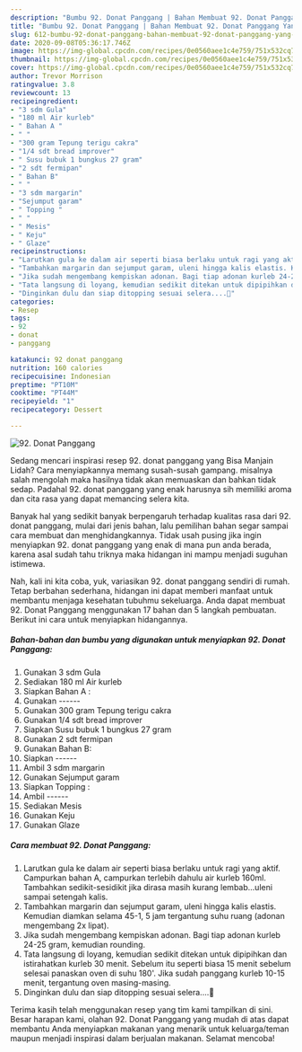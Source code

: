 ```yaml
---
description: "Bumbu 92. Donat Panggang | Bahan Membuat 92. Donat Panggang Yang Bikin Ngiler"
title: "Bumbu 92. Donat Panggang | Bahan Membuat 92. Donat Panggang Yang Bikin Ngiler"
slug: 612-bumbu-92-donat-panggang-bahan-membuat-92-donat-panggang-yang-bikin-ngiler
date: 2020-09-08T05:36:17.746Z
image: https://img-global.cpcdn.com/recipes/0e0560aee1c4e759/751x532cq70/92-donat-panggang-foto-resep-utama.jpg
thumbnail: https://img-global.cpcdn.com/recipes/0e0560aee1c4e759/751x532cq70/92-donat-panggang-foto-resep-utama.jpg
cover: https://img-global.cpcdn.com/recipes/0e0560aee1c4e759/751x532cq70/92-donat-panggang-foto-resep-utama.jpg
author: Trevor Morrison
ratingvalue: 3.8
reviewcount: 13
recipeingredient:
- "3 sdm Gula"
- "180 ml Air kurleb"
- " Bahan A "
- " "
- "300 gram Tepung terigu cakra"
- "1/4 sdt bread improver"
- " Susu bubuk 1 bungkus 27 gram"
- "2 sdt fermipan"
- " Bahan B"
- " "
- "3 sdm margarin"
- "Sejumput garam"
- " Topping "
- " "
- " Mesis"
- " Keju"
- " Glaze"
recipeinstructions:
- "Larutkan gula ke dalam air seperti biasa berlaku untuk ragi yang aktif. Campurkan bahan A, campurkan terlebih dahulu air kurleb 160ml. Tambahkan sedikit-sesidikit jika dirasa masih kurang lembab...uleni sampai setengah kalis."
- "Tambahkan margarin dan sejumput garam, uleni hingga kalis elastis. Kemudian diamkan selama 45-1, 5 jam tergantung suhu ruang (adonan mengembang 2x lipat)."
- "Jika sudah mengembang kempiskan adonan. Bagi tiap adonan kurleb 24-25 gram, kemudian rounding."
- "Tata langsung di loyang, kemudian sedikit ditekan untuk dipipihkan dan istirahatkan kurleb 30 menit. Sebelum itu seperti biasa 15 menit sebelum selesai panaskan oven di suhu 180&#39;. Jika sudah panggang kurleb 10-15 menit, tergantung oven masing-masing."
- "Dinginkan dulu dan siap ditopping sesuai selera....🙂"
categories:
- Resep
tags:
- 92
- donat
- panggang

katakunci: 92 donat panggang 
nutrition: 160 calories
recipecuisine: Indonesian
preptime: "PT10M"
cooktime: "PT44M"
recipeyield: "1"
recipecategory: Dessert

---
```



![92. Donat Panggang](https://img-global.cpcdn.com/recipes/0e0560aee1c4e759/751x532cq70/92-donat-panggang-foto-resep-utama.jpg)

Sedang mencari inspirasi resep 92. donat panggang yang Bisa Manjain Lidah? Cara menyiapkannya memang susah-susah gampang. misalnya salah mengolah maka hasilnya tidak akan memuaskan dan bahkan tidak sedap. Padahal 92. donat panggang yang enak harusnya sih memiliki aroma dan cita rasa yang dapat memancing selera kita.



Banyak hal yang sedikit banyak berpengaruh terhadap kualitas rasa dari 92. donat panggang, mulai dari jenis bahan, lalu pemilihan bahan segar sampai cara membuat dan menghidangkannya. Tidak usah pusing jika ingin menyiapkan 92. donat panggang yang enak di mana pun anda berada, karena asal sudah tahu triknya maka hidangan ini mampu menjadi suguhan istimewa.


Nah, kali ini kita coba, yuk, variasikan 92. donat panggang sendiri di rumah. Tetap berbahan sederhana, hidangan ini dapat memberi manfaat untuk membantu menjaga kesehatan tubuhmu sekeluarga. Anda dapat membuat 92. Donat Panggang menggunakan 17 bahan dan 5 langkah pembuatan. Berikut ini cara untuk menyiapkan hidangannya.

<!--inarticleads1-->

##### Bahan-bahan dan bumbu yang digunakan untuk menyiapkan 92. Donat Panggang:

1. Gunakan 3 sdm Gula
1. Sediakan 180 ml Air kurleb
1. Siapkan  Bahan A :
1. Gunakan  ------
1. Gunakan 300 gram Tepung terigu cakra
1. Gunakan 1/4 sdt bread improver
1. Siapkan  Susu bubuk 1 bungkus 27 gram
1. Gunakan 2 sdt fermipan
1. Gunakan  Bahan B:
1. Siapkan  ------
1. Ambil 3 sdm margarin
1. Gunakan Sejumput garam
1. Siapkan  Topping :
1. Ambil  ------
1. Sediakan  Mesis
1. Gunakan  Keju
1. Gunakan  Glaze




<!--inarticleads2-->

##### Cara membuat 92. Donat Panggang:

1. Larutkan gula ke dalam air seperti biasa berlaku untuk ragi yang aktif. Campurkan bahan A, campurkan terlebih dahulu air kurleb 160ml. Tambahkan sedikit-sesidikit jika dirasa masih kurang lembab...uleni sampai setengah kalis.
1. Tambahkan margarin dan sejumput garam, uleni hingga kalis elastis. Kemudian diamkan selama 45-1, 5 jam tergantung suhu ruang (adonan mengembang 2x lipat).
1. Jika sudah mengembang kempiskan adonan. Bagi tiap adonan kurleb 24-25 gram, kemudian rounding.
1. Tata langsung di loyang, kemudian sedikit ditekan untuk dipipihkan dan istirahatkan kurleb 30 menit. Sebelum itu seperti biasa 15 menit sebelum selesai panaskan oven di suhu 180&#39;. Jika sudah panggang kurleb 10-15 menit, tergantung oven masing-masing.
1. Dinginkan dulu dan siap ditopping sesuai selera....🙂




Terima kasih telah menggunakan resep yang tim kami tampilkan di sini. Besar harapan kami, olahan 92. Donat Panggang yang mudah di atas dapat membantu Anda menyiapkan makanan yang menarik untuk keluarga/teman maupun menjadi inspirasi dalam berjualan makanan. Selamat mencoba!
